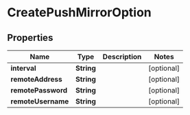 
# CreatePushMirrorOption

## Properties
Name | Type | Description | Notes
------------ | ------------- | ------------- | -------------
**interval** | **String** |  |  [optional]
**remoteAddress** | **String** |  |  [optional]
**remotePassword** | **String** |  |  [optional]
**remoteUsername** | **String** |  |  [optional]



